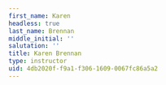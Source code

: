 ```yaml
---
first_name: Karen
headless: true
last_name: Brennan
middle_initial: ''
salutation: ''
title: Karen Brennan
type: instructor
uid: 4db2020f-f9a1-f306-1609-0067fc86a5a2
---
```

